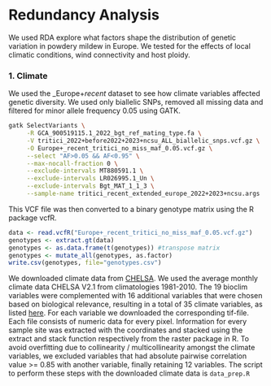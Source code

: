 # Redundancy Analysis

We used RDA explore what factors shape the distribution of genetic variation in powdery mildew in Europe. We tested for the effects of local climatic conditions, wind connectivity and host ploidy.

### 1. Climate          
We used the _Europe+_recent_ dataset to see how climate variables affected genetic diversity. We used only biallelic SNPs, removed all missing data and filtered for minor allele frequency 0.05 using GATK.
```bash
gatk SelectVariants \
     -R GCA_900519115.1_2022_bgt_ref_mating_type.fa \
     -V tritici_2022+before2022+2023+ncsu_ALL_biallelic_snps.vcf.gz \
     -O Europe+_recent_tritici_no_miss_maf_0.05.vcf.gz \
     --select "AF>0.05 && AF<0.95" \
     --max-nocall-fraction 0 \
     --exclude-intervals MT880591.1 \
     --exclude-intervals LR026995.1_Un \
     --exclude-intervals Bgt_MAT_1_1_3 \
     --sample-name tritici_recent_extended_europe_2022+2023+ncsu.args
```
This VCF file was then converted to a binary genotype matrix using the R package vcfR.      
```R
data <- read.vcfR("Europe+_recent_tritici_no_miss_maf_0.05.vcf.gz")
genotypes <- extract.gt(data)
genotypes <- as.data.frame(t(genotypes)) #transpose matrix
genotypes <- mutate_all(genotypes, as.factor)
write.csv(genotypes, file="genotypes.csv")
```                
We downloaded climate data from [CHELSA](https://chelsa-climate.org/). We used the average monthly climate data CHELSA V2.1 from climatologies 1981-2010. The 19 bioclim variables were complemented with 16 additional variables that were chosen based on biological relevance, resulting in a total of 35 climate variables, as listed [here](clim_variables_list.csv). For each variable we downloaded the corresponding tif-file. Each file consists of numeric data for every pixel. Information for every sample site was extracted with the coordinates and stacked using the extract and stack function respectively from the raster package in R. To avoid overfitting due to collinearity / multicollinearity amongst the climate variables, we excluded variables that had absolute pairwise correlation value >= 0.85 with another variable, finally retaining 12 variables. The script to perform these steps with the downloaded climate data is `data_prep.R`
